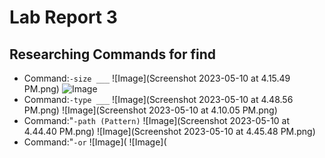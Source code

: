 # Lab Report 3
## Researching Commands for find
- Command:`-size ___`
![Image](Screenshot 2023-05-10 at 4.15.49 PM.png)
![Image]()
- Command:`-type ___`
![Image](Screenshot 2023-05-10 at 4.48.56 PM.png)
![Image](Screenshot 2023-05-10 at 4.10.05 PM.png)
- Command:"`-path (Pattern)`
![Image](Screenshot 2023-05-10 at 4.44.40 PM.png)
![Image](Screenshot 2023-05-10 at 4.45.48 PM.png)
- Command:"`-or`
![Image](
![Image](
